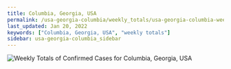 ```yaml
---
title: Columbia, Georgia, USA
permalink: /usa-georgia-columbia/weekly_totals/usa-georgia-columbia-weekly_totals.html
last_updated: Jan 20, 2022
keywords: ["Columbia, Georgia, USA", "weekly totals"]
sidebar: usa-georgia-columbia_sidebar
---
```


![Weekly Totals of Confirmed Cases for Columbia, Georgia, USA](/covid_tracker/images/graphs/usa-georgia-columbia-weekly_totals_graph.png)
